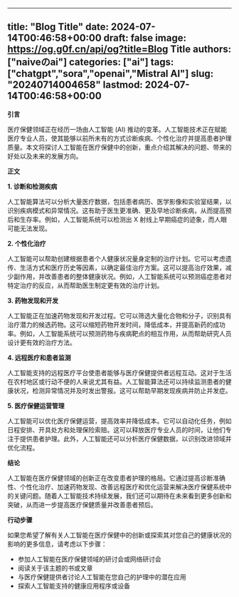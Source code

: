 
---
title: "Blog Title"
date: 2024-07-14T00:46:58+00:00
draft: false
image: https://og.g0f.cn/api/og?title=Blog Title
authors: ["naiveのai"]
categories: ["ai"]
tags: ["chatgpt","sora","openai","Mistral AI"]
slug: "20240714004658"
lastmod: 2024-07-14T00:46:58+00:00
---
**引言**

医疗保健领域正在经历一场由人工智能 (AI) 推动的变革。人工智能技术正在赋能医疗专业人员，使其能够以前所未有的方式诊断疾病、个性化治疗并提高患者护理质量。本文将探讨人工智能在医疗保健中的创新，重点介绍其解决的问题、带来的好处以及未来的发展方向。

**正文**

**1. 诊断和检测疾病**

人工智能算法可以分析大量医疗数据，包括患者病历、医学影像和实验室结果，以识别疾病模式和异常情况。这有助于医生更准确、更及早地诊断疾病，从而提高预后和生存率。例如，人工智能系统可以检测出 X 射线上早期癌症的迹象，而人眼可能无法发现。

**2. 个性化治疗**

人工智能可以帮助创建根据患者个人健康状况量身定制的治疗计划。它可以考虑遗传、生活方式和医疗历史等因素，以确定最佳治疗方案。这可以提高治疗效果，减少副作用，并改善患者的整体健康状况。例如，人工智能系统可以预测癌症患者对特定治疗的反应，从而帮助医生制定更有效的治疗计划。

**3. 药物发现和开发**

人工智能正在加速药物发现和开发过程。它可以筛选大量化合物和分子，识别具有治疗潜力的候选药物。这可以缩短药物开发时间，降低成本，并提高新药的成功率。例如，人工智能系统可以预测药物与疾病靶点的相互作用，从而帮助研究人员设计更有效的治疗方法。

**4. 远程医疗和患者监测**

人工智能支持的远程医疗平台使患者能够与医疗保健提供者远程互动。这对于生活在农村地区或行动不便的人来说尤其有益。人工智能算法还可以持续监测患者的健康状况，检测异常情况并及时发出警报。这可以帮助早期发现疾病并防止并发症。

**5. 医疗保健运营管理**

人工智能可以优化医疗保健运营，提高效率并降低成本。它可以自动化任务，例如日程安排、开具处方和处理保险索赔。这可以释放医疗专业人员的时间，让他们专注于提供患者护理。此外，人工智能还可以分析医疗保健数据，以识别改进领域并优化流程。

**结论**

人工智能在医疗保健领域的创新正在改变患者护理的格局。它通过提高诊断准确性、个性化治疗、加速药物发现、改善远程医疗和优化运营来解决医疗保健系统中的关键问题。随着人工智能技术持续发展，我们还可以期待在未来看到更多创新和突破，从而进一步提高医疗保健质量并改善患者预后。

**行动步骤**

如果您希望了解有关人工智能在医疗保健中的创新或探索其对您自己的健康状况的影响的更多信息，请考虑以下步骤：

* 参加人工智能在医疗保健领域的研讨会或网络研讨会
* 阅读关于该主题的书或文章
* 与医疗保健提供者讨论人工智能在您自己的护理中的潜在应用
* 探索人工智能支持的健康应用程序或设备
